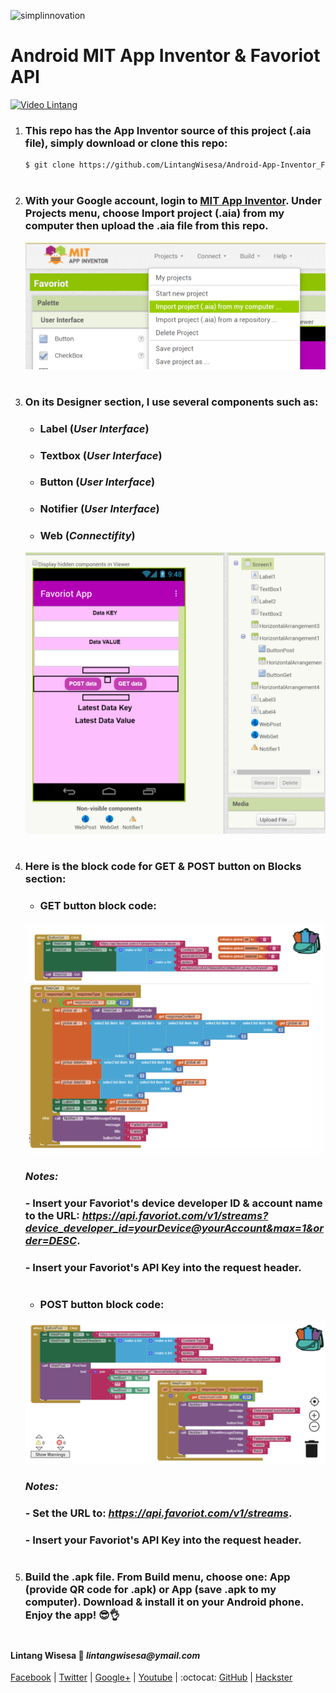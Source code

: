 ![simplinnovation](https://4.bp.blogspot.com/-f7YxPyqHAzY/WJ6VnkvE0SI/AAAAAAAADTQ/0tDQPTrVrtMAFT-q-1-3ktUQT5Il9FGdQCLcB/s350/simpLINnovation1a.png)

# Android MIT App Inventor & Favoriot API

[![Video Lintang](https://img.youtube.com/vi/pFlpfQpe6vI/0.jpg)](https://www.youtube.com/watch?v=pFlpfQpe6vI)

1. ### This repo has the App Inventor source of this project (__.aia__ file), simply download or clone this repo:

    ```bash
    $ git clone https://github.com/LintangWisesa/Android-App-Inventor_Favoriot-API.git
    ```

#

2. ### With your Google account, login to [__MIT App Inventor__](http://ai2.appinventor.mit.edu). Under __Projects__ menu, choose __Import project (.aia) from my computer__ then upload the __.aia__ file from this repo.

    ![import](./import.png)

#

3. ### On its __Designer__ section, I use several components such as:
    - ### __Label__ (_User Interface_)
    - ### __Textbox__ (_User Interface_)
    - ### __Button__ (_User Interface_)
    - ### __Notifier__ (_User Interface_)
    - ### __Web__ (_Connectifity_)

    ![design](./design.png)

#

4. ### Here is the block code for GET & POST button on __Blocks__ section:

    - ### __GET button__ block code:

    ![get](./get.png)

    ### *__Notes:__*
   
    ### - Insert your Favoriot's __device developer ID__ & __account name__ to the URL: _https://api.favoriot.com/v1/streams?device_developer_id=yourDevice@yourAccount&max=1&order=DESC_.
   
    ### - Insert your Favoriot's __API Key__ into the request header.

    #

    - ### __POST button__ block code:

    ![post](./post.png)

    ### *__Notes:__*
   
    ### - Set the URL to: _https://api.favoriot.com/v1/streams_.
   
    ### - Insert your Favoriot's __API Key__ into the request header.

#

5. ### Build the __.apk__ file. From __Build__ menu, choose one: __App (provide QR code for .apk)__ or __App (save .apk to my computer)__. Download & install it on your Android phone. Enjoy the app! 😎👌

#

#### Lintang Wisesa :love_letter: _lintangwisesa@ymail.com_

[Facebook](https://www.facebook.com/lintangbagus) | 
[Twitter](https://twitter.com/Lintang_Wisesa) |
[Google+](https://plus.google.com/u/0/+LintangWisesa1) |
[Youtube](https://www.youtube.com/user/lintangbagus) | 
:octocat: [GitHub](https://github.com/LintangWisesa) |
[Hackster](https://www.hackster.io/lintangwisesa)